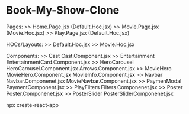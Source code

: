 # Book-My-Show-Clone

Pages: 
     >> Home.Page.jsx (Default.Hoc.jsx) 
     >> Movie.Page.jsx (Movie.Hoc.jsx) 
     >> Play.Page.jsx (Default.Hoc.jsx)

HOCs/Layouts:
     >> Default.Hoc.jsx >> Movie.Hoc.jsx

Components: 
     >> Cast Cast.Component.jsx 
     >> Entertainment EntertainmentCard.Component.jsx 
     >> HeroCarousel HeroCarousel.Component.jsx Arrows.Component.jsx 
     >> MovieHero MovieHero.Component.jsx MovieInfo.Component.jsx 
     >> Navbar Navbar.Componenet.jsx MovieNavbar.Component.jsx 
     >> PaymenModal PaymentComponent.jsx 
     >> PlayFilters Filters.Componenet.jsx 
     >> Poster Poster.Componenet.jsx 
     >> PosterSlider PosterSliderComponenet.jsx

npx create-react-app
